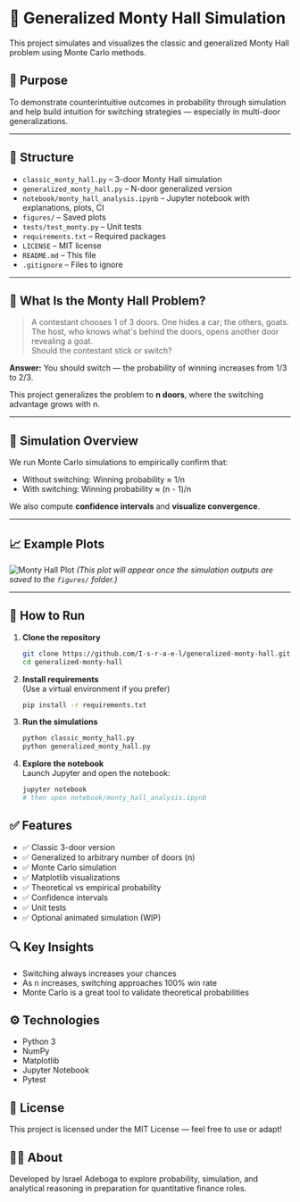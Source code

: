 # 🧠 Generalized Monty Hall Simulation

This project simulates and visualizes the classic and generalized Monty Hall problem using Monte Carlo methods.

## 🎯 Purpose

To demonstrate counterintuitive outcomes in probability through simulation and help build intuition for switching strategies — especially in multi-door generalizations.

---

## 📁 Structure

- `classic_monty_hall.py` – 3-door Monty Hall simulation  
- `generalized_monty_hall.py` – N-door generalized version  
- `notebook/monty_hall_analysis.ipynb` – Jupyter notebook with explanations, plots, CI  
- `figures/` – Saved plots  
- `tests/test_monty.py` – Unit tests  
- `requirements.txt` – Required packages  
- `LICENSE` – MIT license  
- `README.md` – This file  
- `.gitignore` – Files to ignore  

---

## 🔢 What Is the Monty Hall Problem?

> A contestant chooses 1 of 3 doors. One hides a car; the others, goats.  
> The host, who knows what's behind the doors, opens another door revealing a goat.  
> Should the contestant stick or switch?

**Answer:** You should switch — the probability of winning increases from 1/3 to 2/3.

This project generalizes the problem to **n doors**, where the switching advantage grows with n.

---

## 🧪 Simulation Overview

We run Monte Carlo simulations to empirically confirm that:

- Without switching: Winning probability ≈ 1/n
- With switching: Winning probability ≈ (n - 1)/n

We also compute **confidence intervals** and **visualize convergence**.

---

## 📈 Example Plots

![Monty Hall Plot](figures/generalized_win_rates.png)
*(This plot will appear once the simulation outputs are saved to the `figures/` folder.)*

---

## 🧰 How to Run

1. **Clone the repository**  
   ```bash
   git clone https://github.com/I-s-r-a-e-l/generalized-monty-hall.git
   cd generalized-monty-hall
   ```

2. **Install requirements**  
   (Use a virtual environment if you prefer)  
   ```bash
   pip install -r requirements.txt
   ```

3. **Run the simulations**  
   ```bash
   python classic_monty_hall.py
   python generalized_monty_hall.py
   ```

4. **Explore the notebook**  
   Launch Jupyter and open the notebook:  
   ```bash
   jupyter notebook
   # then open notebook/monty_hall_analysis.ipynb
   ```

## ✅ Features

- ✅ Classic 3-door version  
- ✅ Generalized to arbitrary number of doors (n)  
- ✅ Monte Carlo simulation  
- ✅ Matplotlib visualizations  
- ✅ Theoretical vs empirical probability  
- ✅ Confidence intervals  
- ✅ Unit tests  
- ✅ Optional animated simulation (WIP)

## 🔍 Key Insights

- Switching always increases your chances  
- As n increases, switching approaches 100% win rate  
- Monte Carlo is a great tool to validate theoretical probabilities  

## ⚙️ Technologies

- Python 3  
- NumPy  
- Matplotlib  
- Jupyter Notebook  
- Pytest  

## 📜 License

This project is licensed under the MIT License — feel free to use or adapt!

## 🙋‍♂️ About

Developed by Israel Adeboga to explore probability, simulation, and analytical reasoning in preparation for quantitative finance roles.
